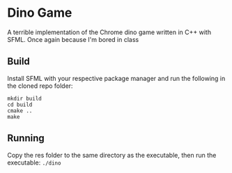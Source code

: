 # Dino Game
A terrible implementation of the Chrome dino game written in C++ with SFML. Once again because I'm bored in class

## Build
Install SFML with your respective package manager and run the following in the cloned repo folder:
```
mkdir build
cd build
cmake ..
make
```

## Running
Copy the res folder to the same directory as the executable, then run the executable: `./dino`
